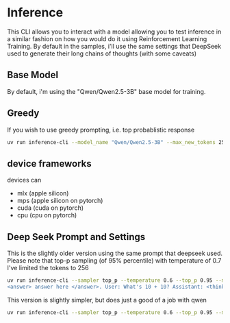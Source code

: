 # Inference
This CLI allows you to interact with a model allowing you to test inference in a similar fashion on how you would do it using Reinforcement Learning Training.   By default in the samples, i'll use the same settings that DeepSeek used to generate their long chains of thoughts (with some caveats)

## Base Model
By default, i'm using the "Qwen/Qwen2.5-3B" base model for training.

## Greedy
If you wish to use greedy prompting, i.e. top probablistic response

```bash
uv run inference-cli --model_name "Qwen/Qwen2.5-3B" --max_new_tokens 256 --device mlx --prompt "hi"
```

## device frameworks
devices can 

- mlx (apple silicon)
- mps (apple silicon on pytorch)
- cuda (cuda on pytorch)
- cpu (cpu on pytorch)

## Deep Seek Prompt and Settings
This is the slightly older version using the same prompt that deepseek used.
Please note that top-p sampling (of 95% percentile) with temperature of 0.7
I've limited the tokens to 256

```bash
uv run inference-cli --sampler top_p --temperature 0.6 --top_p 0.95 --model_name "Qwen/Qwen2.5-3B" --max_new_tokens 256 --device mlx --prompt "A conversation between User and Assistant. The user asks a question, and the Assistant solves it. The assistant first thinks about the reasoning process in the mind and then provides the user with the answer. The reasoning process and answer are enclosed within <think> </think> and <answer> </answer> tags, respectively, i.e., <think> reasoning process here </think>
<answer> answer here </answer>. User: What's 10 + 10? Assistant: <think>"
```

This version is slightly simpler, but does just a good of a job with qwen

```bash
uv run inference-cli --sampler top_p --temperature 0.6 --top_p 0.95 --model_name "Qwen/Qwen2.5-3B" --max_new_tokens 256 --device mlx --system_prompt "You are a helpful assistant. Always use <think> for reasoning </think> and <answer> for final answer.</answer>" --prompt "What's 10 + 10? Assistant: <think>"
```

